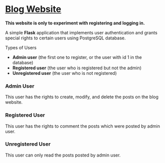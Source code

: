 
# [Blog Website](https://blogwebsite-a253.onrender.com/)

**This website is only to experiment with registering and logging in.**

A simple **Flask** application that implements user authentication and grants special rights to certain users using PostgreSQL database.

Types of Users
- **Admin user** (the first one to register, or the user with id 1 in the database)
- **Registered user** (the user who is registered but not the admin)
- **Unregistered user** (the user who is not registered)

### Admin User
This user has the rights to create, modify, and delete the posts on the blog website. 
### Registered User
This user has the rights to comment the posts which were posted by admin user.
### Unregistered User
This user can only read the posts posted by admin user.

